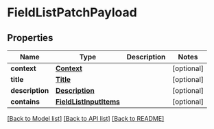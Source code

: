 # FieldListPatchPayload

## Properties
Name | Type | Description | Notes
------------ | ------------- | ------------- | -------------
**context** | [**Context**](Context.md) |  | [optional] 
**title** | [**Title**](Title.md) |  | [optional] 
**description** | [**Description**](Description.md) |  | [optional] 
**contains** | [**FieldListInputItems**](FieldListInputItems.md) |  | [optional] 

[[Back to Model list]](../README.md#documentation-for-models) [[Back to API list]](../README.md#documentation-for-api-endpoints) [[Back to README]](../README.md)

